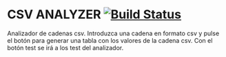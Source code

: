 CSV ANALYZER    [![Build Status](https://travis-ci.org/alu0100764666/PL_practica2.svg)](https://travis-ci.org/alu0100764666/PL_practica2)
============
Analizador de cadenas csv. Introduzca una cadena en formato csv y pulse el botón para generar una tabla con los valores de la cadena csv.
Con el botón test se irá a los test del analizador.